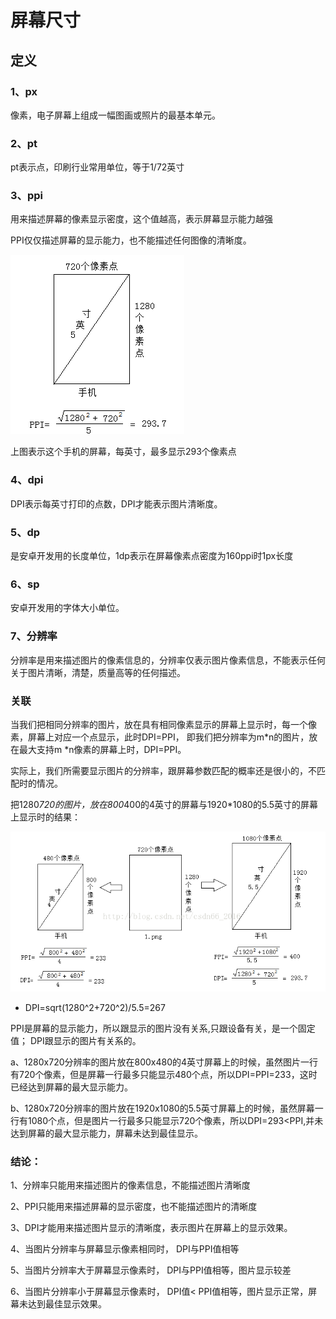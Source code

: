 
# 屏幕尺寸

## 定义

### 1、px
像素，电子屏幕上组成一幅图画或照片的最基本单元。

### 2、pt
pt表示点，印刷行业常用单位，等于1/72英寸

### 3、ppi

用来描述屏幕的像素显示密度，这个值越高，表示屏幕显示能力越强

PPI仅仅描述屏幕的显示能力，也不能描述任何图像的清晰度。

![](../img/ppi.png)

上图表示这个手机的屏幕，每英寸，最多显示293个像素点

### 4、dpi
DPI表示每英寸打印的点数，DPI才能表示图片清晰度。

### 5、dp
是安卓开发用的长度单位，1dp表示在屏幕像素点密度为160ppi时1px长度

### 6、sp
安卓开发用的字体大小单位。

### 7、分辨率

分辨率是用来描述图片的像素信息的，分辨率仅表示图片像素信息，不能表示任何关于图片清晰，清楚，质量高等的任何描述。

### 关联

当我们把相同分辨率的图片，放在具有相同像素显示的屏幕上显示时，每一个像素，屏幕上对应一个点显示，此时DPI=PPI， 即我们把分辨率为m*n的图片，放在最大支持m *n像素的屏幕上时，DPI=PPI。

实际上，我们所需要显示图片的分辨率，跟屏幕参数匹配的概率还是很小的，不匹配时的情况。

把1280*720的图片，放在800*400的4英寸的屏幕与1920*1080的5.5英寸的屏幕上显示时的结果：

![](../img/DPI.png)

*  DPI=sqrt(1280^2+720^2)/5.5=267

PPI是屏幕的显示能力，所以跟显示的图片没有关系,只跟设备有关，是一个固定值；
DPI跟显示的图片有关系的。

a、1280x720分辨率的图片放在800x480的4英寸屏幕上的时候，虽然图片一行有720个像素，但是屏幕一行最多只能显示480个点，所以DPI=PPI=233，这时已经达到屏幕的最大显示能力。

b、1280x720分辨率的图片放在1920x1080的5.5英寸屏幕上的时候，虽然屏幕一行有1080个点，但是图片一行最多只能显示720个像素，所以DPI=293<PPI,并未达到屏幕的最大显示能力，屏幕未达到最佳显示。

### 结论：

1、分辨率只能用来描述图片的像素信息，不能描述图片清晰度

2、PPI只能用来描述屏幕的显示密度，也不能描述图片的清晰度

3、DPI才能用来描述图片显示的清晰度，表示图片在屏幕上的显示效果。

4、当图片分辨率与屏幕显示像素相同时， DPI与PPI值相等

5、当图片分辨率大于屏幕显示像素时， DPI与PPI值相等，图片显示较差

6、当图片分辨率小于屏幕显示像素时， DPI值< PPI值相等，图片显示正常，屏幕未达到最佳显示效果。
